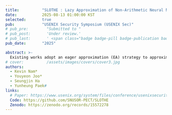 ```yaml
---
title:          "SLOTHE : Lazy Approximation of Non-Arithmetic Neural Network Functions over Encrypted Data"
date:           2025-08-13 01:00:00 KST
selected:       true
pub:            "USENIX Security Symposium (USENIX Sec)"
# pub_pre:        "Submitted to "
# pub_post:       'Under review.'
# pub_last:       ' <span class="badge badge-pill badge-publication badge-success">Spotlight</span>'
pub_date:       "2025"

abstract: >-
  Existing works adopt an eager approximation (EA) strategy to approximate non-arithmetic functions (NAFs), which statically replaces each NAF with a fixed polynomial, locking in computational errors and limiting optimization opportunities. We propose SLOTHE, a lazy approximation (LA) solution that recursively decomposes NAF codes into arithmetic and nonarithmetic sub-functions, selectively approximating only the non-arithmetic components when required.
# cover:          /assets/images/covers/cover3.jpg
authors:
  - Kevin Nam*
  - Youyeon Joo*
  - Seungjin Ha
  - Yunheung Paek#
links:
  # Paper: https://www.usenix.org/system/files/conference/usenixsecurity25/
  Code: https://github.com/SNUSOR-PECT/SLOTHE
  Zenodo: https://zenodo.org/records/15572278
---
```

